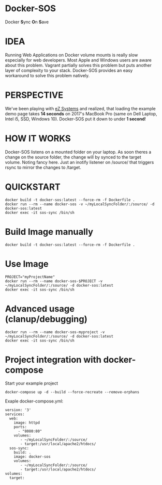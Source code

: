 # Docker-SOS
Docker **S**ync **O**n **S**ave 


# IDEA
Running Web Applications on Docker volume mounts is really slow especially for web developers. Most Apple and Windows users are aware about this problem. Vagrant partially solves this problem but puts another layer of complexity to your stack. 
Docker-SOS provides an easy workaround to solve this problem natively. 

# PERSPECTIVE
We've been playing with [eZ Systems](https://ez.no/de) and realized, that loading the example demo page takes **14 seconds** on 2017's MacBook Pro (same on Dell Laptop, Intel i5, SSD, Windows 10). Docker-SOS put it down to under **1 second**! 


# HOW IT WORKS
Docker-SOS listens on a mounted folder on your laptop. As soon theres a change on the source folder, the change will by synced to the target volume. Noting fancy here. Just an inotify listener on /source/ that triggers rsync to mirror the changes to /target. 


# QUICKSTART
```
docker build -t docker-sos:latest --force-rm -f Dockerfile . 
docker run --rm --name docker-sos -v ~/myLocalSyncFolder/:/source/ -d docker-sos:latest
docker exec -it sos-sync /bin/sh
```


# Build Image manually
```
docker build -t docker-sos:latest --force-rm -f Dockerfile . 
```

# Use Image
```
PROJECT="myProjectName"
docker run --rm --name docker-sos-$PROJECT -v ~/myLocalSyncFolder/:/source/ -d docker-sos:latest
docker exec -it sos-sync /bin/sh
```

# Advanced usage (clanup/debugging)
```
docker run --rm --name docker-sos-myproject -v ~/myLocalSyncFolder/:/source/ -d docker-sos:latest
docker exec -it sos-sync /bin/sh
```
# Project integration with docker-compose 


Start your example project
```
docker-compose up -d --build --force-recreate --remove-orphans
```

Exaple docker-compose.yml:
```
version: '3'
services:
  web:
    image: httpd
    ports:
      - "8080:80"
    volumes:
       - ~/myLocalSyncFolder/:/source/
       - target:/usr/local/apache2/htdocs/ 
  sos-sync:
    build: .
    image: docker-sos
    volumes:
       - ~/myLocalSyncFolder/:/source/
       - target:/usr/local/apache2/htdocs/
volumes:
  target:
```


